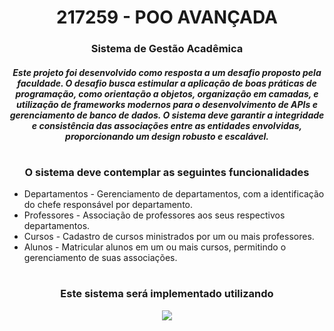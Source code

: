 <h1 align="center">217259 - POO AVANÇADA</h1>

<h3 align="center">Sistema de Gestão Acadêmica</h4>

<h5 align="center">Este projeto foi desenvolvido como resposta a um desafio proposto pela faculdade. O desafio busca estimular a aplicação de boas práticas de programação, como orientação a objetos, organização em camadas, e utilização de frameworks modernos para o desenvolvimento de APIs e gerenciamento de banco de dados. O sistema deve garantir a integridade e consistência das associações entre as entidades envolvidas, proporcionando um design robusto e escalável.</h5>

<h1></h1>

<h3 align="center">O sistema deve contemplar as seguintes funcionalidades</h4>


  - Departamentos - Gerenciamento de departamentos, com a identificação do chefe responsável por departamento.
  - Professores - Associação de professores aos seus respectivos departamentos.
  - Cursos - Cadastro de cursos ministrados por um ou mais professores.
  - Alunos - Matricular alunos em um ou mais cursos, permitindo o gerenciamento de suas associações.

<h1></h1>
<h3 align="center">Este sistema será implementado utilizando</h4>

<p align="center">
  <a href="https://skillicons.dev">
    <img src="https://skillicons.dev/icons?i=java,spring,postgresql" />
  </a>
</p>
